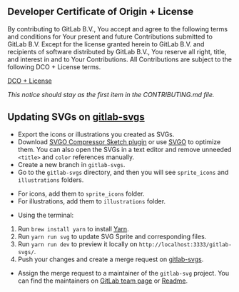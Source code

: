 ## Developer Certificate of Origin + License

By contributing to GitLab B.V., You accept and agree to the following terms and
conditions for Your present and future Contributions submitted to GitLab B.V.
Except for the license granted herein to GitLab B.V. and recipients of software
distributed by GitLab B.V., You reserve all right, title, and interest in and to
Your Contributions. All Contributions are subject to the following DCO + License
terms.

[DCO + License](https://gitlab.com/gitlab-org/dco/blob/master/README.md)

_This notice should stay as the first item in the CONTRIBUTING.md file._

## Updating SVGs on [gitlab-svgs](http://gitlab-org.gitlab.io/gitlab-svgs/)

- Export the icons or illustrations you created as SVGs.
- Download [SVGO Compressor Sketch plugin](https://github.com/bohemiancoding/svgo-compressor) or use [SVGO](https://github.com/svg/svgo) to optimize them. You can also open the SVGs in a text editor and remove unneeded `<title>` and `color` references manually.
- Create a new branch in `gitlab-svgs`.
- Go to the `gitlab-svgs` directory, and then you will see `sprite_icons` and `illustrations` folders.
 * For icons, add them to `sprite_icons` folder.
 * For illustrations, add them to `illustrations` folder.
- Using the terminal:
 1. Run `brew install yarn` to install [Yarn](https://yarnpkg.com/en/).
 1. Run `yarn run svg` to update SVG Sprite and corresponding files.
 1. Run `yarn run dev` to preview it locally on `http://localhost:3333/gitlab-svgs/`.
 1. Push your changes and create a merge request on [gitlab-svgs](https://gitlab.com/gitlab-org/gitlab-svgs).
- Assign the merge request to a maintainer of the `gitlab-svg` project. You can find the maintainers on [GitLab team page](https://about.gitlab.com/team/) or [Readme](https://gitlab.com/gitlab-org/gitlab-svgs/blob/master/README.md).
